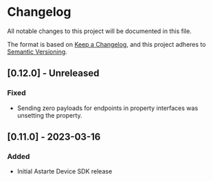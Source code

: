 # Changelog
All notable changes to this project will be documented in this file.

The format is based on [Keep a Changelog](https://keepachangelog.com/en/1.0.0/),
and this project adheres to [Semantic Versioning](https://semver.org/spec/v2.0.0.html).

## [0.12.0] - Unreleased
### Fixed
- Sending zero payloads for endpoints in property interfaces was unsetting the property.

## [0.11.0] - 2023-03-16
### Added
- Initial Astarte Device SDK release

